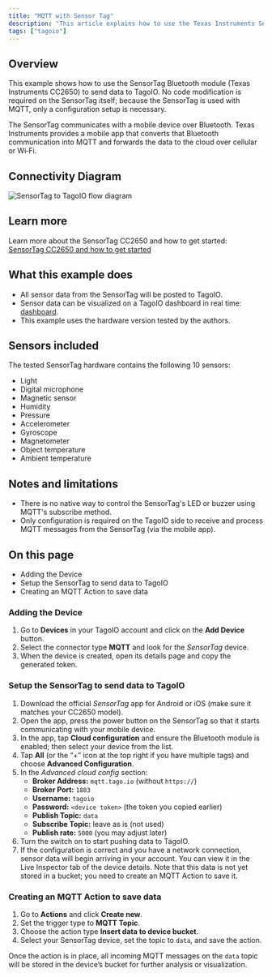 ```yaml
---
title: "MQTT with Sensor Tag"
description: "This article explains how to use the Texas Instruments SensorTag (CC2650) to send sensor data to TagoIO via MQTT, including connectivity flow and the sensors available on the device."
tags: ["tagoio"]
---
```

## Overview
This example shows how to use the SensorTag Bluetooth module (Texas Instruments CC2650) to send data to TagoIO. No code modification is required on the SensorTag itself; because the SensorTag is used with MQTT, only a configuration setup is necessary.

The SensorTag communicates with a mobile device over Bluetooth. Texas Instruments provides a mobile app that converts that Bluetooth communication into MQTT and forwards the data to the cloud over cellular or Wi‑Fi.

## Connectivity Diagram
![SensorTag to TagoIO flow diagram](/docs_imagem/tagoio/mqtt-with-sensor-tag-2.png)

## Learn more
Learn more about the SensorTag CC2650 and how to get started: [SensorTag CC2650 and how to get started](https://www.ti.com/tool/CC2650STK)

## What this example does
- All sensor data from the SensorTag will be posted to TagoIO.
- Sensor data can be visualized on a TagoIO dashboard in real time: [dashboard](/tagoio/dashboards/creating-dashboard-tabs).
- This example uses the hardware version tested by the authors.

## Sensors included
The tested SensorTag hardware contains the following 10 sensors:
- Light
- Digital microphone
- Magnetic sensor
- Humidity
- Pressure
- Accelerometer
- Gyroscope
- Magnetometer
- Object temperature
- Ambient temperature

## Notes and limitations
- There is no native way to control the SensorTag's LED or buzzer using MQTT's subscribe method.
- Only configuration is required on the TagoIO side to receive and process MQTT messages from the SensorTag (via the mobile app).

## On this page
- Adding the Device
- Setup the SensorTag to send data to TagoIO
- Creating an MQTT Action to save data

### Adding the Device
1. Go to **Devices** in your TagoIO account and click on the **Add Device** button.
2. Select the connector type **MQTT** and look for the *SensorTag* device.
3. When the device is created, open its details page and copy the generated token.

### Setup the SensorTag to send data to TagoIO
1. Download the official *SensorTag* app for Android or iOS (make sure it matches your CC2650 model).
2. Open the app, press the power button on the SensorTag so that it starts communicating with your mobile device.
3. In the app, tap **Cloud configuration** and ensure the Bluetooth module is enabled; then select your device from the list.
4. Tap **All** (or the “+” icon at the top right if you have multiple tags) and choose **Advanced Configuration**.
5. In the *Advanced cloud config* section:
   - **Broker Address:** `mqtt.tago.io` (without `https://`)
   - **Broker Port:** `1883`
   - **Username:** `tagoio`
   - **Password:** `<device token>` (the token you copied earlier)
   - **Publish Topic:** `data`
   - **Subscribe Topic:** leave as is (not used)
   - **Publish rate:** `5000` (you may adjust later)
6. Turn the switch on to start pushing data to TagoIO.
7. If the configuration is correct and you have a network connection, sensor data will begin arriving in your account. You can view it in the Live Inspector tab of the device details. Note that this data is not yet stored in a bucket; you need to create an MQTT Action to save it.

### Creating an MQTT Action to save data
1. Go to **Actions** and click **Create new**.
2. Set the trigger type to **MQTT Topic**.
3. Choose the action type **Insert data to device bucket**.
4. Select your SensorTag device, set the topic to `data`, and save the action.

Once the action is in place, all incoming MQTT messages on the `data` topic will be stored in the device’s bucket for further analysis or visualization.